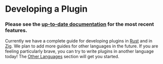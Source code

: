 # Developing a Plugin

### **Please see the [up-to-date documentation](/documentation) for the most recent features.**

Currently we have a complete guide for developing plugins in [Rust](./plugin-rust.md) and in [Zig](./plugin-zig.md). We plan to add more guides for other languages in the future. If you are feeling particularly brave, you can try to write plugins in another language today! The [Other Languages](./plugin-other.md) section will get you started.
